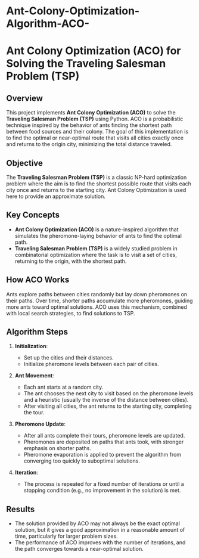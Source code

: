 # Ant-Colony-Optimization-Algorithm-ACO-

# Ant Colony Optimization (ACO) for Solving the Traveling Salesman Problem (TSP)

## Overview
This project implements **Ant Colony Optimization (ACO)** to solve the **Traveling Salesman Problem (TSP)** using Python. ACO is a probabilistic technique inspired by the behavior of ants finding the shortest path between food sources and their colony. The goal of this implementation is to find the optimal or near-optimal route that visits all cities exactly once and returns to the origin city, minimizing the total distance traveled.

## Objective
The **Traveling Salesman Problem (TSP)** is a classic NP-hard optimization problem where the aim is to find the shortest possible route that visits each city once and returns to the starting city. Ant Colony Optimization is used here to provide an approximate solution.

## Key Concepts
- **Ant Colony Optimization (ACO)** is a nature-inspired algorithm that simulates the pheromone-laying behavior of ants to find the optimal path.
- **Traveling Salesman Problem (TSP)** is a widely studied problem in combinatorial optimization where the task is to visit a set of cities, returning to the origin, with the shortest path.

## How ACO Works
Ants explore paths between cities randomly but lay down pheromones on their paths. Over time, shorter paths accumulate more pheromones, guiding more ants toward optimal solutions. ACO uses this mechanism, combined with local search strategies, to find solutions to TSP.

## Algorithm Steps
1. **Initialization**:
   - Set up the cities and their distances.
   - Initialize pheromone levels between each pair of cities.
   
2. **Ant Movement**:
   - Each ant starts at a random city.
   - The ant chooses the next city to visit based on the pheromone levels and a heuristic (usually the inverse of the distance between cities).
   - After visiting all cities, the ant returns to the starting city, completing the tour.

3. **Pheromone Update**:
   - After all ants complete their tours, pheromone levels are updated.
   - Pheromones are deposited on paths that ants took, with stronger emphasis on shorter paths.
   - Pheromone evaporation is applied to prevent the algorithm from converging too quickly to suboptimal solutions.

4. **Iteration**:
   - The process is repeated for a fixed number of iterations or until a stopping condition (e.g., no improvement in the solution) is met.

## Results
- The solution provided by ACO may not always be the exact optimal solution, but it gives a good approximation in a reasonable amount of time, particularly for larger problem sizes.
- The performance of ACO improves with the number of iterations, and the path converges towards a near-optimal solution.


